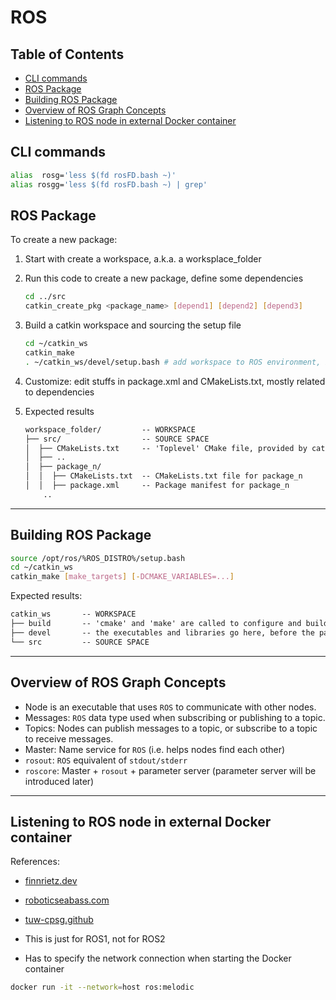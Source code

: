 # ROS

## Table of Contents

<!-- vim-markdown-toc GFM -->

* [CLI commands](#cli-commands)
* [ROS Package](#ros-package)
* [Building ROS Package](#building-ros-package)
* [Overview of ROS Graph Concepts](#overview-of-ros-graph-concepts)
* [Listening to ROS node in external Docker container](#listening-to-ros-node-in-external-docker-container)

<!-- vim-markdown-toc -->

## CLI commands

```bash
alias  rosg='less $(fd rosFD.bash ~)'
alias rosgg='less $(fd rosFD.bash ~) | grep'
```

## ROS Package

To create a new package:

1. Start with create a workspace, a.k.a. a worksplace_folder
2. Run this code to create a new package, define some dependencies

    ```bash
    cd ../src
    catkin_create_pkg <package_name> [depend1] [depend2] [depend3]
    ```

3. Build a catkin workspace and sourcing the setup file

    ```bash
    cd ~/catkin_ws
    catkin_make
    . ~/catkin_ws/devel/setup.bash # add workspace to ROS environment, by sourcing the setup file
    ```

4. Customize: edit stuffs in package.xml and CMakeLists.txt, mostly related to dependencies
5. Expected results

    ```txt
    workspace_folder/         -- WORKSPACE
    ├── src/                  -- SOURCE SPACE
    │  ├── CMakeLists.txt     -- 'Toplevel' CMake file, provided by catkin
    │  ├── ..
    │  ├── package_n/
    │  │  ├── CMakeLists.txt  -- CMakeLists.txt file for package_n
    │  │  ├── package.xml     -- Package manifest for package_n
        ..
    ```

-------

## Building ROS Package

```bash
source /opt/ros/%ROS_DISTRO%/setup.bash
cd ~/catkin_ws
catkin_make [make_targets] [-DCMAKE_VARIABLES=...]
```

Expected results:

```txt
catkin_ws       -- WORKSPACE
├── build       -- 'cmake' and 'make' are called to configure and build packages
├── devel       -- the executables and libraries go here, before the packages are installed
└── src         -- SOURCE SPACE
```

-------

## Overview of ROS Graph Concepts

- Node is an executable that uses `ROS` to communicate with other nodes.
- Messages: `ROS` data type used when subscribing or publishing to a topic.
- Topics: Nodes can publish messages to a topic, or subscribe to a topic to receive messages.
- Master: Name service for `ROS` (i.e. helps nodes find each other)
- `rosout`: `ROS` equivalent of `stdout/stderr`
- `roscore`: Master + `rosout` + parameter server (parameter server will be introduced later)

-------

## Listening to ROS node in external Docker container

References:
- [finnrietz.dev](https://www.finnrietz.dev/linux/ros-docker/)
- [roboticseabass.com](https://roboticseabass.com/2021/04/21/docker-and-ros/)
- [tuw-cpsg.github](https://tuw-cpsg.github.io/tutorials/docker-ros/)

- This is just for ROS1, not for ROS2
- Has to specify the network connection when starting the Docker container

```bash
docker run -it --network=host ros:melodic
```
